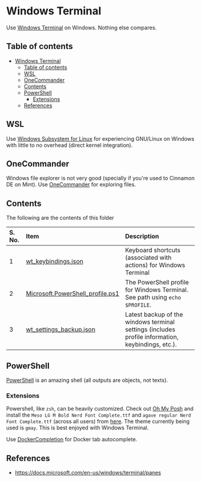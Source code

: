 # Windows Terminal

Use [Windows Terminal](https://github.com/Microsoft/Terminal) on Windows. Nothing else compares.

## Table of contents

- [Windows Terminal](#windows-terminal)
    - [Table of contents](#table-of-contents)
    - [WSL](#wsl)
    - [OneCommander](#onecommander)
    - [Contents](#contents)
    - [PowerShell](#powershell)
        - [Extensions](#extensions)
    - [References](#references)

## WSL

Use [Windows Subsystem for Linux](https://docs.microsoft.com/en-us/windows/wsl/) for experiencing GNU/Linux on Windows with little to no overhead (direct kernel integration).

## OneCommander

Windows file explorer is not very good (specially if you're used to Cinnamon DE on Mint). Use [OneCommander](https://www.onecommander.com/) for exploring files.

## Contents

The following are the contents of this folder

| S. No. | Item | Description |
| :--- | :---- | :----- |
| 1 | [wt_keybindings.json](./wt_keybindings.json) | Keyboard shortcuts (associated with actions) for Windows Terminal |
| 2 | [Microsoft.PowerShell_profile.ps1](./Microsoft.PowerShell_profile.ps1) | The PowerShell profile for Windows Terminal. See path using `echo $PROFILE`. |
| 3 | [wt_settings_backup.json](./wt_settings_backup.json) | Latest backup of the windows terminal settings (includes profile information, keybindings, etc.). |

## PowerShell

[PowerShell](https://docs.microsoft.com/en-us/powershell/) is an amazing shell (all outputs are objects, not texts).

### Extensions

Powershell, like `zsh`, can be heavily customized. Check out [Oh My Posh](https://ohmyposh.dev/docs/pwsh) and install the `Meso LG M Bold Nerd Font Complete.ttf` and `agave regular Nerd Font Complete.ttf` (across all users) from [here](https://ohmyposh.dev/docs/fonts). The theme currently being used is `gmay`. This is best enjoyed with Windows Terminal.

Use [DockerCompletion](https://github.com/matt9ucci/DockerCompletion) for Docker tab autocomplete.

## References

- https://docs.microsoft.com/en-us/windows/terminal/panes
